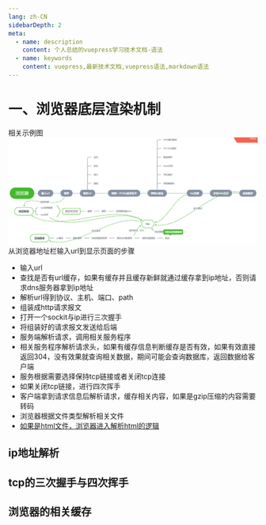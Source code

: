 ```yaml
---
lang: zh-CN
sidebarDepth: 2
meta:
  - name: description
    content: 个人总结的vuepress学习技术文档-语法
  - name: keywords
    content: vuepress,最新技术文档,vuepress语法,markdown语法
---
```


# 一、浏览器底层渲染机制
相关示例图
![](./1.png)
从浏览器地址栏输入url到显示页面的步骤
- 输入url
- 查找是否有url缓存，如果有缓存并且缓存新鲜就通过缓存拿到ip地址，否则请求dns服务器拿到ip地址
- 解析url得到协议、主机、端口、path
- 组装成http请求报文
- 打开一个sockit与ip进行三次握手
- 将组装好的请求报文发送给后端
- 服务端解析请求，调用相关服务程序
- 相关服务程序解析请求头，如果有缓存信息判断缓存是否有效，如果有效直接返回304，没有效果就查询相关数据，期间可能会查询数据库，返回数据给客户端
- 服务根据需要选择保持tcp链接或者关闭tcp连接
- 如果关闭tcp链接，进行四次挥手
- 客户端拿到请求信息后解析请求，缓存相关内容，如果是gzip压缩的内容需要转码
- 浏览器根据文件类型解析相关文件
- [如果是html文件，浏览器进入解析html的逻辑](//basicKnowledge/async/2.tree.html)
## ip地址解析
## tcp的三次握手与四次挥手
## 浏览器的相关缓存